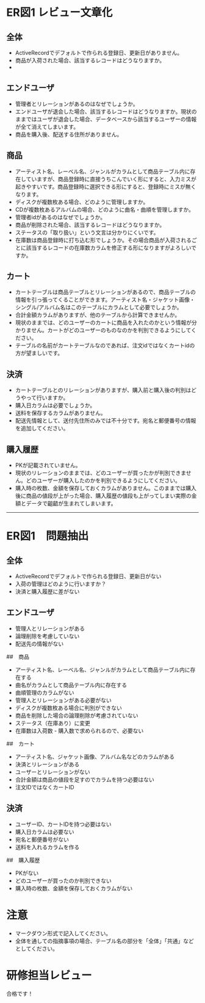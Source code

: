 # ER図1 レビュー文章化
## 全体
- ActiveRecordでデフォルトで作られる登録日、更新日がありません。
- 商品が入荷された場合、該当するレコードはどうなりますか。
- 

## エンドユーザ
- 管理者とリレーションがあるのはなぜでしょうか。
- エンドユーザが退会した場合、該当するレコードはどうなりますか。現状のままではユーザが退会した場合、データベースから該当するユーザーの情報が全て消えてしまいます。
- 商品を購入後、配送する住所がありません。

## 商品
- アーティスト名、レーベル名、ジャンルがカラムとして商品テーブル内に存在していますが、商品登録時に直接うちこんでいく形にすると、入力ミスが起きやすいです。商品登録時に選択できる形にすると、登録時にミスが無くなります。
- ディスクが複数枚ある場合、どのように管理しますか。
- CDが複数枚あるアルバムの場合、どのように曲名・曲順を管理しますか。
- 管理者idがあるのはなぜでしょうか。
- 商品が削除された場合、該当するレコードはどうなりますか。
- ステータスの「取り扱い」という文言は分かりにくいです。
- 在庫数は商品登録時に打ち込む形でしょうか。その場合商品が入荷されるごとに該当するレコードの在庫数カラムを修正する形になりますがよろしいですか。

## カート
- カートテーブルは商品テーブルとリレーションがあるので、商品テーブルの情報を引っ張ってくることができます。アーティスト名・ジャケット画像・シングル/アルバム名はこのテーブルにカラムとして必要でしょうか。
- 合計金額カラムがありますが、他のテーブルから計算できませんか。
- 現状のままでは、どのユーザーのカートに商品を入れたのかという情報が分かりません。カートがどのユーザーのものなのかを判別できるようにしてください。
- テーブルの名前がカートテーブルなのであれば、注文idではなくカートidの方が望ましいです。

## 決済
- カートテーブルとのリレーションがありますが、購入前と購入後の判別はどうやって行いますか。
- 購入日カラムは必要でしょうか。
- 送料を保存するカラムがありません。
- 配送先情報として、送付先住所のみでは不十分です。宛名と郵便番号の情報を追加してください。

## 購入履歴
- PKが記載されていません。
- 現状のリレーションのままでは、どのユーザーが買ったかが判別できません。どのユーザーが購入したのかを判別できるようにしてください。
- 購入時の枚数、金額を保存しておくカラムがありません。このままでは購入後に商品の値段が上がった場合、購入履歴の値段も上がってしまい実際の金額とデータで齟齬が生まれてしまいます。

------------------------------------------------------------------------------------------------------

# ER図1　問題抽出
## 全体
- ActiveRecordでデフォルトで作られる登録日、更新日がない
- 入荷の管理はどのように行いますか？
- 決済と購入履歴に差がない

## エンドユーザ
- 管理人とリレーションがある
- 論理削除を考慮していない
- 配送先の情報がない

##　商品
- アーティスト名、レーベル名、ジャンルがカラムとして商品テーブル内に存在する
- 曲名がカラムとして商品テーブル内に存在する
- 曲順管理のカラムがない
- 管理人とリレーションがある必要がない
- ディスクが複数枚ある場合に判別ができない
- 商品を削除した場合の論理削除が考慮されていない
- ステータス（在庫あり）に変更
- 在庫数は入荷数 - 購入数で求められるので、必要ない

##　カート
- アーティスト名、ジャケット画像、アルバム名などのカラムがある
- 決済とリレーションがある 
- ユーザーとリレーションがない
- 合計金額は商品の値段を足すのでカラムを持つ必要はない
- 注文IDではなくカートID

## 決済
- ユーザーID、カートIDを持つ必要はない
- 購入日カラムは必要ない
- 宛名と郵便番号がない
- 送料を入れるカラムを作る

##　購入履歴
- PKがない
- どのユーザーが買ったのか判別できない
- 購入時の枚数、金額を保存しておくカラムがない

# 注意
* マークダウン形式で記入してください。
* 全体を通しての指摘事項の場合、テーブル名の部分を「全体」「共通」などとしてください。

# 研修担当レビュー
合格です！